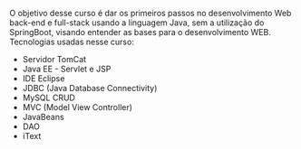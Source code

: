 O objetivo desse curso é dar os primeiros passos no desenvolvimento Web back-end e full-stack usando a linguagem Java, sem a utilização do SpringBoot, visando entender as bases para o desenvolvimento WEB.
Tecnologias usadas nesse curso:
  - Servidor TomCat
  - Java EE - Servlet e JSP
  -  IDE Eclipse
  - JDBC (Java Database Connectivity)
  - MySQL CRUD
  - MVC (Model View Controller)
  - JavaBeans
  - DAO
  - iText
